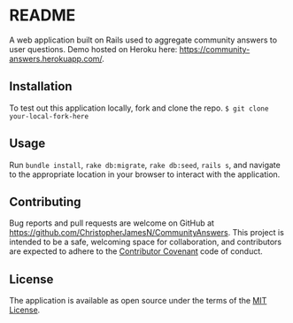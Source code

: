 # README
A web application built on Rails used to aggregate community answers to user questions. Demo hosted on Heroku here: https://community-answers.herokuapp.com/.

## Installation
To test out this application locally, fork and clone the repo.
`$ git clone your-local-fork-here`

## Usage
Run `bundle install`, `rake db:migrate`, `rake db:seed`, `rails s`, and navigate to the appropriate location in your browser to interact with the application.

## Contributing
Bug reports and pull requests are welcome on GitHub at https://github.com/ChristopherJamesN/CommunityAnswers. This project is intended to be a safe, welcoming space for collaboration, and contributors are expected to adhere to the [Contributor Covenant](contributor-covenant.org) code of conduct.


## License
The application is available as open source under the terms of the [MIT License](http://opensource.org/licenses/MIT).
